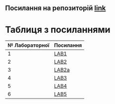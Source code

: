 ## Посилання на репозиторій [link](https://github.com/777git/lab.git)
# Таблиця з посиланнями
|№ Лабораторної|Посилання|
|---|---|
|1|[LAB1](https://github.com/777git/lab/tree/main/lab_1)|
|2|[LAB2](https://github.com/777git/lab/tree/main/lab_2)|
|3|[LAB2a](https://github.com/777git/lab/tree/main/lab_2a)|
|4|[LAB3](https://github.com/777git/lab/tree/main/lab3)|
|5|[LAB4](https://github.com/777git/lab/tree/main/lab4)|
|6|[LAB5](https://github.com/777git/lab/tree/main/lab5)|